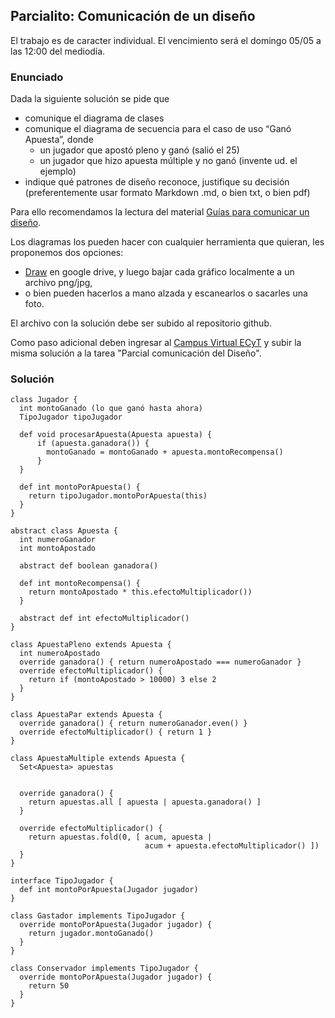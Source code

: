 
## Parcialito: Comunicación de un diseño

El trabajo es de caracter individual.
El vencimiento será el domingo 05/05 a las 12:00 del mediodía.

### Enunciado

Dada la siguiente solución se pide que 

- comunique el diagrama de clases 
- comunique el diagrama de secuencia para el caso de uso “Ganó Apuesta”, donde
  - un jugador que apostó pleno y ganó (salió el 25)
  - un jugador que hizo apuesta múltiple y no ganó (invente ud. el ejemplo)
- indique qué patrones de diseño reconoce, justifique su decisión (preferentemente usar formato Markdown .md, o bien txt, o bien pdf)

Para ello recomendamos la lectura del material [Guías para comunicar un diseño](https://docs.google.com/document/d/1HGdGdDG7RAhL5j45UOFGK3F5sV2-rKHVHmPoYawHS5Y/edit?usp=sharing).

Los diagramas los pueden hacer con cualquier herramienta que quieran, les proponemos dos opciones:

- [Draw](draw.io) en google drive, y luego bajar cada gráfico localmente a un archivo png/jpg, 
- o bien pueden hacerlos a mano alzada y escanearlos o sacarles una foto.

El archivo con la solución debe ser subido al repositorio github.

Como paso adicional deben ingresar al [Campus Virtual ECyT](http://campusvirtualecyt.unsam.edu.ar/) y subir la misma solución a la tarea "Parcial comunicación del Diseño".


### Solución

```xtend
class Jugador {
  int montoGanado (lo que ganó hasta ahora)
  TipoJugador tipoJugador

  def void procesarApuesta(Apuesta apuesta) {
      if (apuesta.ganadora()) {
        montoGanado = montoGanado + apuesta.montoRecompensa()
      }
  }

  def int montoPorApuesta() {
    return tipoJugador.montoPorApuesta(this)
  }
}

abstract class Apuesta {
  int numeroGanador
  int montoApostado

  abstract def boolean ganadora()

  def int montoRecompensa() { 
    return montoApostado * this.efectoMultiplicador()) 
  }

  abstract def int efectoMultiplicador()
}

class ApuestaPleno extends Apuesta {
  int numeroApostado
  override ganadora() { return numeroApostado === numeroGanador }
  override efectoMultiplicador() {
    return if (montoApostado > 10000) 3 else 2
  }
}

class ApuestaPar extends Apuesta {
  override ganadora() { return numeroGanador.even() }
  override efectoMultiplicador() { return 1 }
}

class ApuestaMultiple extends Apuesta {
  Set<Apuesta> apuestas 


  override ganadora() {
    return apuestas.all [ apuesta | apuesta.ganadora() ]
  }

  override efectoMultiplicador() {
    return apuestas.fold(0, [ acum, apuesta | 
                              acum + apuesta.efectoMultiplicador() ])
  }
}

interface TipoJugador {
  def int montoPorApuesta(Jugador jugador)
}

class Gastador implements TipoJugador {
  override montoPorApuesta(Jugador jugador) {
    return jugador.montoGanado()
  }
}

class Conservador implements TipoJugador {
  override montoPorApuesta(Jugador jugador) {
    return 50
  }
}
```
